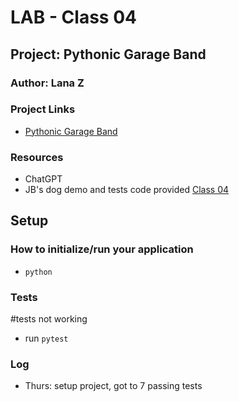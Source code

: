 # LAB - Class 04

## Project: Pythonic Garage Band

### Author: Lana Z

### Project Links
- [Pythonic Garage Band](https://github.com/lana-z/pythonic-garage-band)

### Resources
- ChatGPT
- JB's dog demo and tests code provided [Class 04](https://github.com/codefellows/seattle-code-python-401d24/tree/main/class-04/demo/dog-pack)

## Setup

### How to initialize/run your application
- `python `

### Tests
#tests not working
- run `pytest` 
<!-- 
- How do you run tests?
- Any tests of note? 
-->

### Log

- Thurs: setup project, got to 7 passing tests